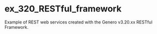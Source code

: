 # ex_320_RESTful_framework
Example of REST web services created with the Genero v3.20.xx RESTful Framework.
